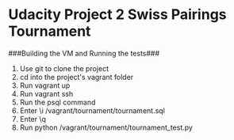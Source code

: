 Udacity Project 2 Swiss Pairings Tournament
=============

###Building the VM and Running the tests###
1. Use git to clone the project
2. cd into the project's vagrant folder
3. Run vagrant up
4. Run vagrant ssh
5. Run the psql command
6. Enter \i /vagrant/tournament/tournament.sql
7. Enter \q
8. Run python /vagrant/tournament/tournament_test.py
